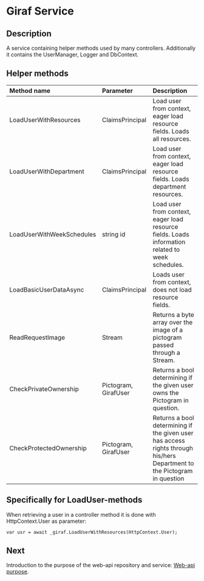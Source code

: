 # Giraf Service

## Description

A service containing helper methods used by many controllers. Additionally it contains
the UserManager, Logger and DbContext.

## Helper methods

| Method name | Parameter | Description |
| :---------- | :-------- | :---------- |
| LoadUserWithResources | ClaimsPrincipal | Load user from context, eager load resource fields. Loads all resources. |
| LoadUserWithDepartment | ClaimsPrincipal | Load user from context, eager load resource fields. Loads department resources. |
| LoadUserWithWeekSchedules | string id | Load user from context, eager load resource fields. Loads information related to week schedules. |
| LoadBasicUserDataAsync | ClaimsPrincipal | Loads user from context, does not load resource fields. |
| ReadRequestImage | Stream | Returns a byte array over the image of a pictogram passed through a Stream. |
| CheckPrivateOwnership | Pictogram, GirafUser | Returns a bool determining if the given user owns the Pictogram in question. |
| CheckProtectedOwnership | Pictogram, GirafUser | Returns a bool determining if the given user has access rights through his/hers Department to the Pictogram in question |

## Specifically for LoadUser-methods

When retrieving a user in a controller method it is done with HttpContext.User as parameter:

```Csharp
var usr = await _giraf.LoadUserWithResources(HttpContext.User);
```

## Next

Introduction to the purpose of the web-api repository and service: [Web-api purpose](./WebApiPurpose.md).